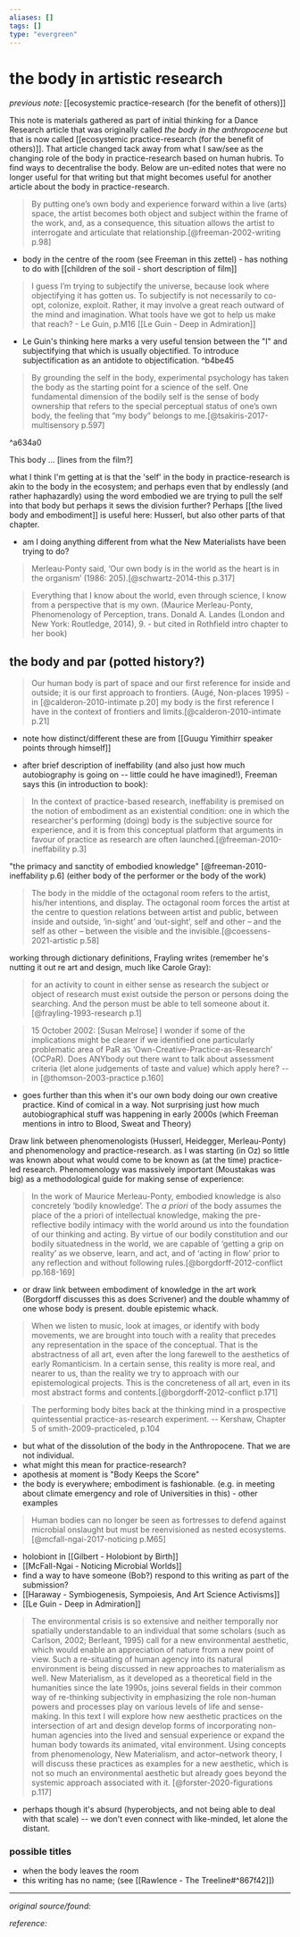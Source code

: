 ```yaml
---
aliases: []
tags: []
type: "evergreen"
---
```


# the body in artistic research

_previous note:_ [[ecosystemic practice-research (for the benefit of others)]]

This note is materials gathered as part of initial thinking for a Dance Research article that was originally called _the body in the anthropocene_ but that is now called [[ecosystemic practice-research (for the benefit of others)]]. That article changed tack away from what I saw/see as the changing role of the body in practice-research based on human hubris. To find ways to decentralise the body. Below are un-edited notes that were no longer useful for that writing but that might becomes useful for another article about the body in practice-research. 

> By putting one’s own body and experience forward within a live (arts) space, the artist becomes both object and subject within the frame of the work, and, as a consequence, this situation allows the artist to interrogate and articulate that relationship.[@freeman-2002-writing p.98]

- body in the centre of the room (see Freeman in this zettel) - has nothing to do with [[children of the soil - short description of film]]

> I guess I’m trying to subjectify the universe, because look where objectifying it has gotten us. To subjectify is not necessarily to co-opt, colonize, exploit. Rather, it may involve a great reach outward of the mind and imagination.
> What tools have we got to help us make that reach? - Le Guin, p.M16 [[Le Guin - Deep in Admiration]]

- Le Guin's thinking here marks a very useful tension between the "I" and subjectifying that which is usually objectified. To introduce subjectification as an antidote to objectification.  ^b4be45

> By grounding the self in the body, experimental psychology has taken the body as the starting point for a science of the self. One fundamental dimension of the bodily self is the sense of body ownership that refers to the special perceptual status of one’s own body, the feeling that “my body” belongs to me.[@tsakiris-2017-multisensory p.597]

^a634a0

This body ... [lines from the film?]

what I think I'm getting at is that the 'self' in the body in practice-research is akin to the body in the ecosystem; and perhaps even that by endlessly (and rather haphazardly) using the word embodied we are trying to pull the self into that body but perhaps it sews the division further? Perhaps [[the lived body and embodiment]] is useful here: Husserl, but also other parts of that chapter.  
- am I doing anything different from what the New Materialists have been trying to do? 

> Merleau-Ponty said, ‘Our own body is in the world as the heart is in the organism’ (1986: 205).[@schwartz-2014-this p.317]

> Everything that I know about the world, even through science, I know from a perspective that is my own. (Maurice Merleau-Ponty, Phenomenology of Perception, trans. Donald A. Landes (London and New York: Routledge, 2014), 9.  - but cited in Rothfield intro chapter to her book)

## the body and par (potted history?)

> Our human body is part of space and our first reference for inside and outside; it is our first approach to frontiers. (Augé, Non-places 1995) - in [@calderon-2010-intimate p.20]
> my body is the first reference I have in the context of frontiers and limits.[@calderon-2010-intimate p.21]

- note how distinct/different these are from [[Guugu Yimithirr speaker points through himself]]

- after brief description of ineffability (and also just how much autobiography is going on -- little could he have imagined!), Freeman says this (in introduction to book):
> In the context of practice-based research, ineffability is premised on the notion of embodiment as an existential condition: one in which the researcher's performing (doing) body is the subjective source for experience, and it is from this conceptual platform that arguments in favour of practice as research are often launched.[@freeman-2010-ineffability p.3]

"the primacy and sanctity of embodied knowledge" [@freeman-2010-ineffability p.6] (either body of the performer or the body of the work)

> The body in the middle of the octagonal room refers to the artist, his/her intentions, and display. The octagonal room forces the artist at the centre to question relations between artist and public, between inside and outside, ‘in-sight’ and ‘out-sight’, self and other – and the self as other – between the visible and the invisible.[@coessens-2021-artistic p.58]

working through dictionary definitions, Frayling writes (remember he's nutting it out re art and design, much like Carole Gray): 
> for an activity to count in either sense as research the subject or object of research must exist outside the person or persons doing the searching. And the person must be able to tell someone about it.[@frayling-1993-research p.1]

> 15 October 2002: [Susan Melrose] I wonder if some of the implications might be clearer if we identified one particularly problematic area of PaR as ‘Own-Creative-Practice-as-Research’ (OCPaR). Does ANYbody out there want to talk about assessment criteria (let alone judgements of taste and value) which apply here? -- in [@thomson-2003-practice p.160]
- goes further than this when it's our own body doing our own creative practice. Kind of comical in a way. Not surprising just how much autobiographical stuff was happening in early 2000s (which Freeman mentions in intro to Blood, Sweat and Theory)

Draw link between phenomenologists (Husserl, Heidegger, Merleau-Ponty) and phenomenology and practice-research. as I was starting (in Oz) so little was known about what would come to be known as (at the time) practice-led research. Phenomenology was massively important (Moustakas was big) as a methodological guide for making sense of experience:

> In the work of Maurice Merleau-Ponty, embodied knowledge is also concretely ‘bodily knowledge’. The _a priori_ of the body assumes the place of the a priori of intellectual knowledge, making the pre-reflective bodily intimacy with the world around us into the foundation of our thinking and acting. By virtue of our bodily constitution and our bodily situatedness in the world, we are capable of ‘getting a grip on reality’ as we observe, learn, and act, and of ‘acting in flow’ prior to any reflection and without following rules.[@borgdorff-2012-conflict pp.168-169]

- or draw link between embodiment of knowledge in the art work (Borgdorff discusses this as does Scrivener) and the double whammy of one whose body is present. double epistemic whack.

> When we listen to music, look at images, or identify with body movements, we are brought into touch with a reality that precedes any representation in the space of the conceptual. That is the abstractness of all art, even after the long farewell to the aesthetics of early Romanticism. In a certain sense, this reality is more real, and nearer to us, than the reality we try to approach with our epistemological projects. This is the concreteness of all art, even in its most abstract forms and contents.[@borgdorff-2012-conflict p.171]


> The performing body bites back at the thinking mind in a prospective quintessential practice-as-research experiment. -- Kershaw, Chapter 5 of smith-2009-practiceled, p.104

- but what of the dissolution of the body in the Anthropocene. That we are not individual. 
- what might this mean for practice-research? 
- apothesis at moment is "Body Keeps the Score"
- the body is everywhere; embodiment is fashionable. (e.g. in meeting about climate emergency and role of Universities in this) - other examples

> Human bodies can no longer be seen as fortresses to defend against microbial onslaught but must be reenvisioned as nested ecosystems.[@mcfall-ngai-2017-noticing p.M65]

- holobiont in [[Gilbert - Holobiont by Birth]]
- [[McFall-Ngai - Noticing Microbial Worlds]]
- find a way to have someone (Bob?) respond to this writing as part of the submission? 
- [[Haraway - Symbiogenesis, Sympoiesis, And Art Science Activisms]]
- [[Le Guin - Deep in Admiration]]

> The environmental crisis is so extensive and neither temporally nor spatially understandable to an individual that some scholars (such as Carlson, 2002; Berleant, 1995) call for a new environmental aesthetic, which would enable an appreciation of nature from a new point of view. Such a re-situating of human agency into its natural environment is being discussed in new approaches to materialism as well. New Materialism, as it developed as a theoretical field in the humanities since the late 1990s, joins several fields in their common way of re-thinking subjectivity in emphasizing the role non-human powers and processes play on various levels of life and sense-making. In this text I will explore how new aesthetic practices on the intersection of art and design develop forms of incorporating non-human agencies into the lived and sensual experience or expand the human body towards its animated, vital environment. Using concepts from phenomenology, New Materialism, and actor–network theory, I will discuss these practices as examples for a new aesthetic, which is not so much an environmental aesthetic but already goes beyond the systemic approach associated with it. [@forster-2020-figurations p.117]

- perhaps though it's absurd (hyperobjects, and not being able to deal with that scale) -- we don't even connect with like-minded, let alone the distant. 


### possible titles

- when the body leaves the room
- this writing has no name; (see [[Rawlence - The Treeline#^867f42]])

---

_original source/found:_ 

_reference:_ 



